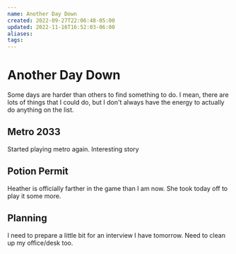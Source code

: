```yaml
---
name: Another Day Down
created: 2022-09-27T22:06:48-05:00
updated: 2022-11-16T16:52:03-06:00
aliases: 
tags: 
---
```

# Another Day Down

Some days are harder than others to find something to do.  I mean, there are lots of things that I could do, but I don't always have the energy to actually do anything on the list.

## Metro 2033
Started playing metro again.  Interesting story

## Potion Permit
Heather is officially farther in the game than I am now.  She took today off to play it some more.

## Planning
I need to prepare a little bit for an interview I have tomorrow.  Need to clean up my office/desk too.
